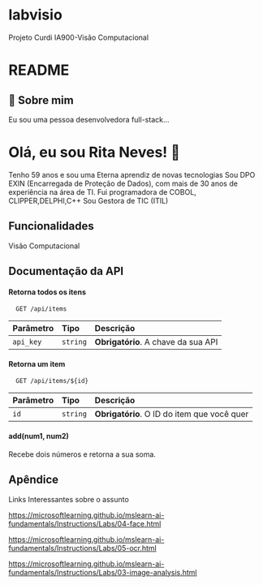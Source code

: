 # labvisio
Projeto Curdi IA900-Visão Computacional

# README
 

## 🚀 Sobre mim
Eu sou uma pessoa desenvolvedora full-stack...


# Olá, eu sou  Rita Neves! 👋


Tenho 59 anos e sou uma Eterna aprendiz de novas tecnologias
Sou DPO EXIN (Encarregada de Proteção de Dados), com mais de 30 anos de experiência na área de TI.
Fui programadora de COBOL, CLIPPER,DELPHI,C++
Sou Gestora de TIC (ITIL)


## Funcionalidades

Visão Computacional


## Documentação da API

#### Retorna todos os itens

```http
  GET /api/items
```

| Parâmetro   | Tipo       | Descrição                           |
| :---------- | :--------- | :---------------------------------- |
| `api_key` | `string` | **Obrigatório**. A chave da sua API |

#### Retorna um item

```http
  GET /api/items/${id}
```

| Parâmetro   | Tipo       | Descrição                                   |
| :---------- | :--------- | :------------------------------------------ |
| `id`      | `string` | **Obrigatório**. O ID do item que você quer |

#### add(num1, num2)

Recebe dois números e retorna a sua soma.


## Apêndice

Links Interessantes sobre o assunto

https://microsoftlearning.github.io/mslearn-ai-fundamentals/Instructions/Labs/04-face.html

https://microsoftlearning.github.io/mslearn-ai-fundamentals/Instructions/Labs/05-ocr.html

https://microsoftlearning.github.io/mslearn-ai-fundamentals/Instructions/Labs/03-image-analysis.html


